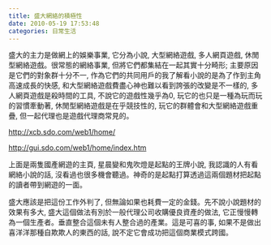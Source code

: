 ```yaml
---
title: 盛大網絡的積極性
date: 2010-05-19 17:53:48
categories: 日常生活
---
```


  
盛大的主力是做網上的娛樂事業, 它分為小說, 大型網絡遊戲, 多人網頁遊戲, 休閒型網絡遊戲。很常態的網絡事業, 但將它們都集結在一起其實十分畸形; 主要原因是它們的對象群十分不一, 作為它們的共同用戶的我了解看小說的是為了作到主角高速成長的快感, 和大型網絡遊戲費盡心神也難以看到誇張的改變是不一樣的, 多人網頁遊戲是殺時間的工具, 不說它的遊戲性幾乎為0, 玩它的也只是一種為玩而玩的習慣牽動著, 休閒型網絡遊戲是在乎競技性的, 玩它的群體會和大型網絡遊戲重疊, 但一起代理也是遊戲代理商常見的。  
  
<http://xcb.sdo.com/web1/home/>  
  
<http://gui.sdo.com/web1/home/index.htm>  
  
上面是兩隻國產網遊的主頁, 星晨變和鬼吹燈是起點的王牌小說, 我認識的人有看網絡小說的話, 沒看過也很多機會聽過。神奇的是起點打算透過這兩個題材把起點的讀者帶到網遊的一面。  
  
盛大應該是把這份工作外判了, 但無論如果也耗費一定的金錢。先不說小說題材的效果有多大, 盛大這個做法有別於一般代理公司收購優良資產的做法, 它正慢慢轉為一個生產者。垂直整合這個未有人整合過的產業。這是可喜的事, 如果不是做出喜洋洋那種自欺欺人的東西的話, 說不定它會成功把這個商業模式跨國。  